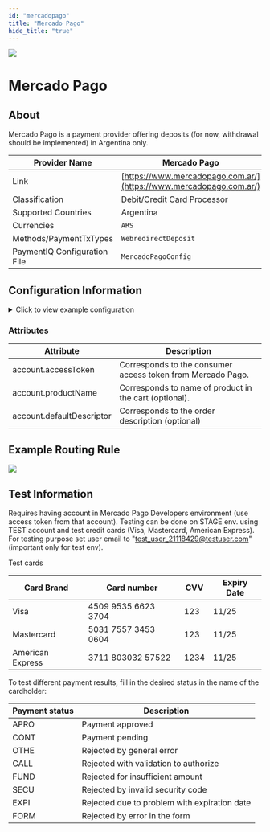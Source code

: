 ```yaml
--- 
id: "mercadopago" 
title: "Mercado Pago"
hide_title: "true"
---
```


![](/img/providers/logos/mercadopago.png)

# Mercado Pago

## About
Mercado Pago is a payment provider offering deposits (for now, withdrawal should be implemented) in Argentina only.<br/>

| Provider Name                | Mercado Pago                                                       |
|------------------------------|--------------------------------------------------------------------|
| Link                         | [https://www.mercadopago.com.ar/](https://www.mercadopago.com.ar/) |
| Classification               | Debit/Credit Card Processor                                        |
| Supported Countries          | Argentina                                                          |
| Currencies                   | `ARS`                                                              |
| Methods/PaymentTxTypes       | `WebredirectDeposit`                                               |
| PaymentIQ Configuration File | `MercadoPagoConfig`                                                |

## Configuration Information

<details>
<summary>Click to view example configuration</summary>
<br/>

```xml
<com.devcode.paymentiq.integration.mercadopago.MercadoPagoConfig>
    <enabled>true</enabled>
    <testMode>true</testMode>
    <accounts>
        <entry>
            <string>DEFAULT</string>
            <account>
                <accessToken>{account.accessToken}</accessToken>
                <productName>{account.productName}</productName>
                <defaultDescriptor>{account.defaultDescriptor}</defaultDescriptor>
            </account>
        </entry>
    </accounts>
</com.devcode.paymentiq.integration.mercadopago.MercadoPagoConfig>
```
</details>

### Attributes

| Attribute                 | Description                                                 |
|---------------------------|-------------------------------------------------------------|
| account.accessToken       | Corresponds to the consumer access token from Mercado Pago. |
| account.productName       | Corresponds to name of product in the cart (optional).      |
| account.defaultDescriptor | Corresponds to the order description (optional)             |

## Example Routing Rule
![](/img/providers/routing/mercadopago.png)

## Test Information

Requires having account in Mercado Pago Developers environment (use access token from that account).
Testing can be done on STAGE env. using TEST account and test credit cards (Visa, Mastercard, American Express).
For testing purpose set user email to "test_user_21118429@testuser.com" (important only for test env).

Test cards

| Card Brand       | Card number         | CVV  | Expiry Date |
|------------------|---------------------|------|-------------|
| Visa             | 4509 9535 6623 3704 | 123  | 11/25       |
| Mastercard       | 5031 7557 3453 0604 | 123  | 11/25       |
| American Express | 3711 803032 57522   | 1234 | 11/25       |

To test different payment results, fill in the desired status in the name of the cardholder:

| Payment status | Description                                  |
|----------------|----------------------------------------------|
| APRO           | Payment approved                             |
| CONT           | Payment pending                              |
| OTHE           | Rejected by general error                    |
| CALL           | Rejected with validation to authorize        |
| FUND           | Rejected for insufficient amount             |
| SECU           | Rejected by invalid security code            |
| EXPI           | Rejected due to problem with expiration date |
| FORM           | Rejected by error in the form                |

 